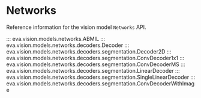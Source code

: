 # Networks

Reference information for the vision model `Networks` API.

::: eva.vision.models.networks.ABMIL
::: eva.vision.models.networks.decoders.Decoder
::: eva.vision.models.networks.decoders.segmentation.Decoder2D
::: eva.vision.models.networks.decoders.segmentation.ConvDecoder1x1
::: eva.vision.models.networks.decoders.segmentation.ConvDecoderMS
::: eva.vision.models.networks.decoders.segmentation.LinearDecoder
::: eva.vision.models.networks.decoders.segmentation.SingleLinearDecoder
::: eva.vision.models.networks.decoders.segmentation.ConvDecoderWithImage

